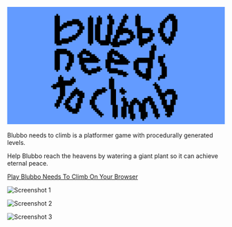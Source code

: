 ![Blubbo Needs To Climb](https://github.com/OguzkanK/Blubbo-Needs-To-Climb/blob/main/Assets/Sprites/Banner.png?raw=true)

Blubbo needs to climb is a platformer game with procedurally generated levels.

Help Blubbo reach the heavens by watering a giant plant so it can achieve eternal peace.

[Play Blubbo Needs To Climb On Your Browser](https://oguzkank.itch.io/blubbo-needs-to-climb)

![Screenshot 1](http://url/to/img.png)

![Screenshot 2](http://url/to/img.png)

![Screenshot 3](http://url/to/img.png)
